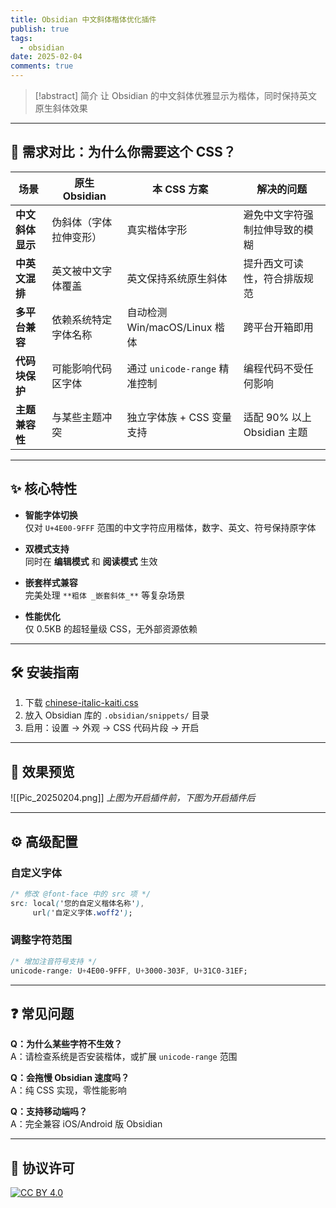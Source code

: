 ```yaml
---
title: Obsidian 中文斜体楷体优化插件
publish: true
tags:
  - obsidian
date: 2025-02-04
comments: true
---
```

>[!abstract] 简介
>让 Obsidian 的中文斜体优雅显示为楷体，同时保持英文原生斜体效果

---

## 🎯 需求对比：为什么你需要这个 CSS？

| 场景         | 原生 Obsidian  | 本 CSS 方案                | 解决的问题                 |
| ---------- | ------------ | ----------------------- | --------------------- |
| **中文斜体显示** | 伪斜体（字体拉伸变形）  | 真实楷体字形                  | 避免中文字符强制拉伸导致的模糊       |
| **中英文混排**  | 英文被中文字体覆盖    | 英文保持系统原生斜体              | 提升西文可读性，符合排版规范        |
| **多平台兼容**  | 依赖系统特定字体名称   | 自动检测 Win/macOS/Linux 楷体 | 跨平台开箱即用               |
| **代码块保护**  | 可能影响代码区字体    | 通过 `unicode-range` 精准控制 | 编程代码不受任何影响            |
| **主题兼容性**  | 与某些主题冲突      | 独立字体族 + CSS 变量支持        | 适配 90% 以上 Obsidian 主题 |

---

## ✨ 核心特性

- **智能字体切换**  
  仅对 `U+4E00-9FFF` 范围的中文字符应用楷体，数字、英文、符号保持原字体

- **双模式支持**  
  同时在 **编辑模式** 和 **阅读模式** 生效

- **嵌套样式兼容**  
  完美处理 `**粗体 _嵌套斜体_**` 等复杂场景

- **性能优化**  
  仅 0.5KB 的超轻量级 CSS，无外部资源依赖

---

## 🛠️ 安装指南

1. 下载 <a href="https://raw.githubusercontent.com/ArenaDruid/chinese-italic-kaiti/refs/heads/main/chinese-italic-kaiti.css" class="internal" download="chinese-italic-kaiti.css">chinese-italic-kaiti.css</a>
2. 放入 Obsidian 库的 `.obsidian/snippets/` 目录
3. 启用：设置 → 外观 → CSS 代码片段 → 开启

---

## 🌈 效果预览

 ![[Pic_20250204.png]]
 *上图为开启插件前，下图为开启插件后*
 
---

## ⚙️ 高级配置

### 自定义字体
```css
/* 修改 @font-face 中的 src 项 */
src: local('您的自定义楷体名称'),
     url('自定义字体.woff2');
```

### 调整字符范围
```css
/* 增加注音符号支持 */
unicode-range: U+4E00-9FFF, U+3000-303F, U+31C0-31EF;
```

---

## ❓ 常见问题

**Q：为什么某些字符不生效？**  
A：请检查系统是否安装楷体，或扩展 `unicode-range` 范围

**Q：会拖慢 Obsidian 速度吗？**  
A：纯 CSS 实现，零性能影响

**Q：支持移动端吗？**  
A：完全兼容 iOS/Android 版 Obsidian

---

## 📜 协议许可
[![CC BY 4.0](https://licensebuttons.net/l/by/4.0/80x15.png)](https://creativecommons.org/licenses/by/4.0/)
